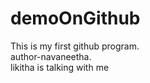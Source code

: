# demoOnGithub
This is my first github program.
<br>
author-navaneetha.
<br>
likitha is talking with me
